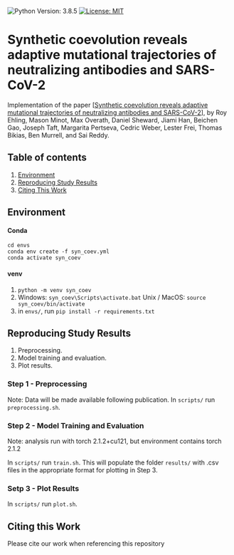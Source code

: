 ![Python Version: 3.8.5](https://img.shields.io/badge/Python%20Version-3.8.5-blue)
[![License: MIT](https://img.shields.io/badge/License-MIT-brightgreen)](https://opensource.org/licenses/MIT)

# Synthetic coevolution reveals adaptive mutational trajectories of neutralizing antibodies and SARS-CoV-2

Implementation of the paper [[Synthetic coevolution reveals adaptive mutational trajectories of neutralizing antibodies and SARS-CoV-2]()], by Roy Ehling, Mason Minot, Max Overath, Daniel Sheward, Jiami Han, Beichen Gao, Joseph Taft, Margarita Pertseva, Cedric Weber, Lester Frei, Thomas Bikias, Ben Murrell, and Sai Reddy.

## Table of contents
1. [Environment](#environment)
2. [Reproducing Study Results](#reproducing-study-results)
3. [Citing This Work](#citing-this-work)

## Environment 

#### Conda

```console
cd envs
conda env create -f syn_coev.yml
conda activate syn_coev
```
#### venv
1. `python -m venv syn_coev`
2. Windows: `syn_coev\Scripts\activate.bat`
   Unix / MacOS: `source syn_coev/bin/activate`
3. in `envs/`, run `pip install -r requirements.txt`
	
## Reproducing Study Results

 1. Preprocessing.
 2. Model training and evaluation.
 3. Plot results.

### Step 1 - Preprocessing
Note: Data will be made available following publication.
In `scripts/` run `preprocessing.sh`.

### Step 2 - Model Training and Evaluation
Note: analysis run with torch 2.1.2+cu121, but environment contains torch 2.1.2

In `scripts/` run `train.sh`.
This will populate the folder `results/` with .csv files in the appropriate format for plotting in Step 3.

### Setp 3 - Plot Results
In `scripts/` run `plot.sh`.

## Citing this Work

Please cite our work when referencing this repository
